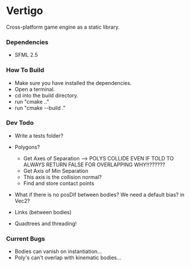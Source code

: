 # Vertigo
Cross-platform game engine as a static library.

### Dependencies
 - SFML 2.5

### How To Build
 - Make sure you have installed the dependencies.
 - Open a terminal.
 - cd into the build directory.
 - run "cmake .."
 - run "cmake --build ."

### Dev Todo
- Write a tests folder?
 - Polygons?
	 - Get Axes of Separation --> POLYS COLLIDE EVEN IF TOLD TO ALWAYS RETURN FALSE FOR OVERLAPPING WHY!!??????
	 - Get Axis of Min Separation
	 - This axis is the collision normal?
	 - Find and store contact points

 - What if there is no posDif between bodies? We need a default bias? in Vec2?
 - Links (between bodies)
 - Quadtrees and threading!

### Current Bugs
 - Bodies can vanish on instantiation...
 - Poly's can't overlap with kinematic bodies...

 